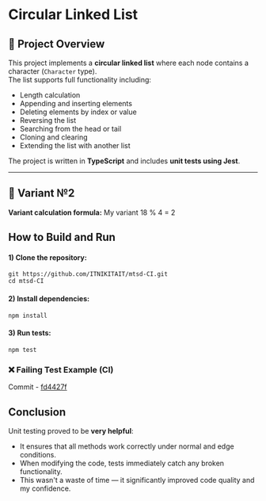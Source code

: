 # Circular Linked List

## 📌 Project Overview

This project implements a **circular linked list** where each node contains a character (`Character` type).  
The list supports full functionality including:

-   Length calculation
-   Appending and inserting elements
-   Deleting elements by index or value
-   Reversing the list
-   Searching from the head or tail
-   Cloning and clearing
-   Extending the list with another list

The project is written in **TypeScript** and includes **unit tests using Jest**.

---

## 🔢 Variant №2

**Variant calculation formula:** My variant 18 % 4 = 2

## How to Build and Run

#### 1) Clone the repository:

```
git https://github.com/ITNIKITAIT/mtsd-CI.git
cd mtsd-CI
```

#### 2) Install dependencies:

```
npm install
```

#### 3) Run tests:

```
npm test
```

### ❌ Failing Test Example (CI)

Commit - [fd4427f](https://github.com/ITNIKITAIT/mtsd-CI/actions/runs/14285594851)

## Conclusion

Unit testing proved to be **very helpful**:

-   It ensures that all methods work correctly under normal and edge conditions.
-   When modifying the code, tests immediately catch any broken functionality.
-   This wasn't a waste of time — it significantly improved code quality and my confidence.
